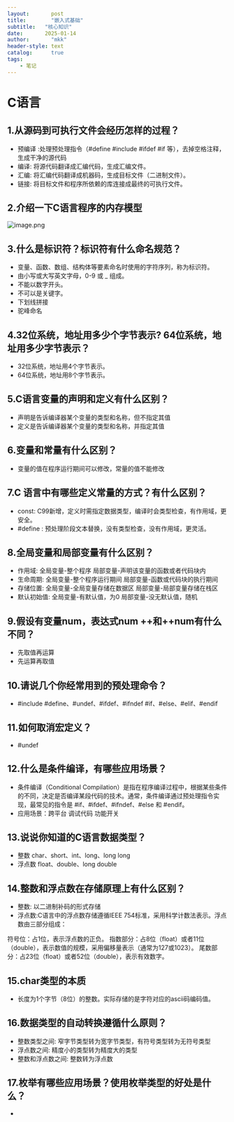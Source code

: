 ```yaml
---
layout:       post
title:        "嵌入式基础"
subtitle:   "核心知识"
date:       2025-01-14 
author:       "mkk"
header-style: text
catalog:      true
tags:
    - 笔记
---
```


# C语言

## 1.从源码到可执行文件会经历怎样的过程？

- 预编译 :处理预处理指令（#define #include #ifdef #if 等），去掉空格注释，生成干净的源代码  
- 编译: 将源代码翻译成汇编代码，生成汇编文件。  
- 汇编: 将汇编代码翻译成机器码，生成目标文件（二进制文件）。  
- 链接: 将目标文件和程序所依赖的库连接成最终的可执行文件。  

## 2.介绍一下C语言程序的内存模型

![image.png](https://image.kaikun.top/file/1737076842015_image.png)  

## 3.什么是标识符？标识符有什么命名规范？

- 变量、函数、数组、结构体等要素命名时使用的字符序列，称为标识符。  
- 由小写或大写英文字母，0-9 或 _ 组成。  
- 不能以数字开头。 
- 不可以是关键字。  
- 下划线拼接  
- 驼峰命名  

## 4.32位系统，地址用多少个字节表示? 64位系统，地址用多少字节表示？

- 32位系统，地址用4个字节表示。
- 64位系统，地址用8个字节表示。

## 5.C语言变量的声明和定义有什么区别？

- 声明是告诉编译器某个变量的类型和名称，但不指定其值  
- 定义是告诉编译器某个变量的类型和名称，并指定其值  

## 6.变量和常量有什么区别？ 

- 变量的值在程序运行期间可以修改，常量的值不能修改  

## 7.C 语言中有哪些定义常量的方式？有什么区别？

- const: C99新增，定义时需指定数据类型，编译时会类型检查，有作用域，更安全。  
- #define : 预处理阶段文本替换，没有类型检查，没有作用域，更灵活。  

## 8.全局变量和局部变量有什么区别？

- 作用域: 全局变量-整个程序   局部变量-声明该变量的函数或者代码块内
- 生命周期: 全局变量-整个程序运行期间 局部变量-函数或代码块的执行期间  
- 存储位置: 全局变量-全局变量存储在数据区 局部变量-局部变量存储在栈区
- 默认初始值: 全局变量-有默认值，为0  局部变量-没无默认值，随机

## 9.假设有变量num，表达式num ++和++num有什么不同？

- 先取值再运算
- 先运算再取值

## 10.请说几个你经常用到的预处理命令？

- #include #define、#undef、#ifdef、#ifndef #if、#else、#elif、#endif

## 11.如何取消宏定义？

- #undef  

## 12.什么是条件编译，有哪些应用场景？

- 条件编译（Conditional Compilation）是指在程序编译过程中，根据某些条件的不同，决定是否编译某段代码的技术。通常，条件编译通过预处理指令实现，最常见的指令是 #if、#ifdef、#ifndef、#else 和 #endif。  
- 应用场景：跨平台 调试代码 功能开关

## 13.说说你知道的C语言数据类型？

- 整数 char、short、int、long、long long
- 浮点数 float、double、long double  

## 14.整数和浮点数在存储原理上有什么区别？

- 整数: 以二进制补码的形式存储 
- 浮点数:C语言中的浮点数存储遵循IEEE 754标准，采用科学计数法表示。浮点数由三部分组成：

符号位：占1位，表示浮点数的正负。
指数部分：占8位（float）或者11位（double），表示数值的规模，采用偏移量表示（通常为127或1023）。
尾数部分：占23位（float）或者52位（double），表示有效数字。

## 15.char类型的本质

- 长度为1个字节（8位）的整数。实际存储的是字符对应的ascii码编码值。

## 16.数据类型的自动转换遵循什么原则？

- 整数类型之间: 窄字节类型转为宽字节类型，有符号类型转为无符号类型   
- 浮点数之间: 精度小的类型转为精度大的类型  
- 整数和浮点数之间: 整数转为浮点数  

## 17.枚举有哪些应用场景？使用枚举类型的好处是什么？   
- 